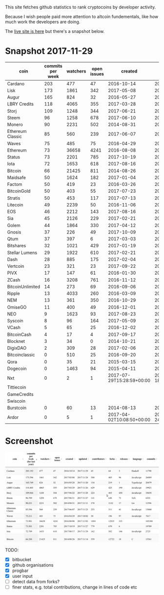 This site fetches github statistics to rank cryptocoins by developer activity.

Because I wish people paid more attention to altcoin fundementals, like how much work the developers are doing. 

The [live site is here](https://wassname.github.io/compare_altcoin_development/src/) but there's a snapshot below.

# Snapshot 2017-11-29

| coin           | commits per week | watchers | open issues | created    | updated    | contributor |
|---|---|---|---|---|---|---|
|Cardano|203|477|47|2016-10-14|2017-11-29|45|
|Lisk|173|1861|342|2017-05-08|2017-11-27|580|
|Augur|165|824|32|2016-05-27|2017-11-20|134|
|LBRY Credits|118|4065|355|2017-03-28|2017-11-26|629|
|Storj|109|1248|344|2017-06-21|2017-11-28|224|
|Steem|96|1258|678|2017-06-10|2017-11-27|141|
|Monero|90|2231|502|2014-08-31|2017-11-11|370|
|Ethereum Classic|85|560|239|2017-06-07|2017-11-22|253|
|Waves|75|485|75|2016-04-29|2017-10-02|50|
|Ethereum|73|36658|4241|2016-08-08|2017-11-03|1884|
|Status|73|2201|785|2017-10-19|2017-11-27|779|
|Iota|72|1653|618|2017-08-16|2017-11-29|162|
|Bitcoin|66|21425|811|2014-08-26|2017-11-13|559|
|Maidsafe|50|1624|182|2017-01-04|2017-11-27|323|
|Factom|50|419|23|2016-03-26|2017-10-24|110|
|BitcoinGold|50|403|55|2017-07-23|2017-11-28|394|
|Stratis|50|453|117|2017-07-13|2017-11-03|351|
|Litecoin|49|2239|50|2016-11-06|2017-11-28|1186|
|EOS|46|2212|143|2017-08-16|2017-11-01|74|
|Sia|45|2126|229|2017-02-21|2017-11-16|58|
|Golem|44|1864|330|2017-04-12|2017-10-29|48|
|Gnosis|37|226|49|2017-10-09|2017-11-24|33|
|Qtum|37|397|6|2017-03-03|2017-11-29|392|
|Bitshares|32|1021|429|2017-01-19|2017-11-14|334|
|Stellar Lumens|29|1922|610|2017-02-21|2017-11-18|362|
|Dash|28|885|175|2017-02-04|2017-11-26|601|
|Vertcoin|23|321|23|2017-09-22|2017-11-19|763|
|PIVX|17|147|61|2016-01-30|2017-11-28|293|
|ZCash|16|3208|761|2016-11-12|2017-11-16|388|
|BitcoinUnlimited|14|273|69|2016-09-06|2017-11-22|383|
|Ripple|13|4033|260|2016-03-09|2017-11-29|361|
|NEM|13|361|350|2016-10-29|2017-11-28|54|
|OmiseGO|11|400|49|2016-12-01|2017-11-23|99|
|NEO|9|1623|93|2017-08-23|2017-11-27|125|
|Syscoin|8|96|164|2017-05-09|2017-11-22|347|
|VCash|5|65|25|2016-12-02|2017-11-20|10|
|BitcoinCash|4|17|4|2017-09-17|2017-11-20|15|
|Blocknet|3|34|0|2014-10-21|2017-11-08|6|
|DigixDAO|2|309|28|2017-02-06|2017-09-03|14|
|Bitcoinclassic|0|510|25|2016-09-20|2017-11-21|371|
|Qora|0|35|21|2015-03-15|2017-08-26|6|
|Dogecoin|0|1463|94|2015-04-11|2017-11-10|359|
|Nxt|0|2|1|2017-07-29T15:28:59+00:00|2017-11-18T09:32:31+00:00||
|Tittiecoin|||||||
|GameCredits|||||||
|Swiscoin|||||||
|Burstcoin|0|60|13|2014-08-13|2017-10-08|3|
|Ardor|0|5|1|2017-04-02T10:08:50+00:00|2017-08-24T12:00:55+00:00||


# Screenshot

![](docs/img/2017-24-11-29-17_Selection_001.png)

TODO:

- [x] bitbucket
- [x] github organisations
- [x] progbar
- [x] user input
- [ ] detect data from forks?
- [ ] finer stats, e.g. total contributions, change in lines of code etc
